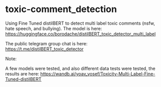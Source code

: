 # toxic-comment_detection
Using Fine Tuned distilBERT to detect multi label toxic comments (nsfw, hate speech, and bullying). 
The model is here: https://huggingface.co/borodache/distilBERT_toxic_detector_multi_label

The public telegram group chat is here: https://t.me/distilBERT_toxic_detector


Note: 

A few models were tested, and also different data tests were tested, the results are here: https://wandb.ai/yoav_yosef/Toxicity-Multi-Label-Fine-Tuned-distilBERT
